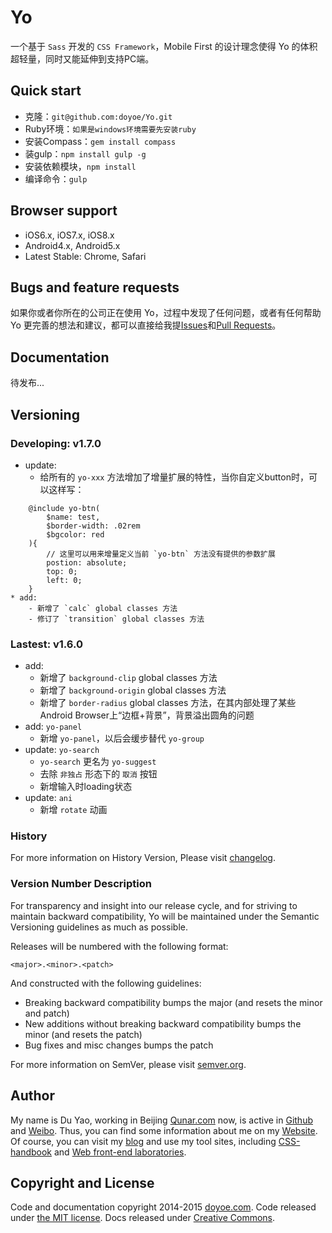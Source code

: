 # Yo

一个基于 `Sass` 开发的 `CSS Framework`，Mobile First 的设计理念使得 Yo 的体积超轻量，同时又能延伸到支持PC端。


## Quick start

* 克隆：`git@github.com:doyoe/Yo.git`
* Ruby环境：`如果是windows环境需要先安装ruby`
* 安装Compass：`gem install compass`
* 装gulp：`npm install gulp -g`
* 安装依赖模块，`npm install`
* 编译命令：`gulp`


## Browser support

* iOS6.x, iOS7.x, iOS8.x
* Android4.x, Android5.x
* Latest Stable: Chrome, Safari


## Bugs and feature requests

如果你或者你所在的公司正在使用 Yo，过程中发现了任何问题，或者有任何帮助 Yo 更完善的想法和建议，都可以直接给我提[Issues](https://github.com/doyoe/Yo/issues/new)和[Pull Requests](https://github.com/doyoe/Yo/pulls)。


## Documentation

待发布...

## Versioning

### Developing: v1.7.0

* update:
    - 给所有的 `yo-xxx` 方法增加了增量扩展的特性，当你自定义button时，可以这样写：
```
    @include yo-btn(
        $name: test,
        $border-width: .02rem
        $bgcolor: red
    ){
        // 这里可以用来增量定义当前 `yo-btn` 方法没有提供的参数扩展
        postion: absolute;
        top: 0;
        left: 0;
    }
* add:
    - 新增了 `calc` global classes 方法
    - 修订了 `transition` global classes 方法
```

### Lastest: v1.6.0

* add:
    - 新增了 `background-clip` global classes 方法
    - 新增了 `background-origin` global classes 方法
    - 新增了 `border-radius` global classes 方法，在其内部处理了某些Android Browser上“边框+背景”，背景溢出圆角的问题
* add: `yo-panel`
    - 新增 `yo-panel`，以后会缓步替代 `yo-group`
* update: `yo-search`
    - `yo-search` 更名为 `yo-suggest`
    - 去除 `非独占` 形态下的 `取消` 按钮
    - 新增输入时loading状态
* update: `ani`
    - 新增 `rotate` 动画


### History

For more information on History Version, Please visit [changelog](changelog.md).


### Version Number Description

For transparency and insight into our release cycle, and for striving to maintain backward compatibility, Yo will be maintained under the Semantic Versioning guidelines as much as possible.

Releases will be numbered with the following format:

`<major>.<minor>.<patch>`

And constructed with the following guidelines:

* Breaking backward compatibility bumps the major (and resets the minor and patch)
* New additions without breaking backward compatibility bumps the minor (and resets the patch)
* Bug fixes and misc changes bumps the patch

For more information on SemVer, please visit [semver.org](http://semver.org/).


## Author

My name is Du Yao, working in Beijing [Qunar.com](http://www.qunar.com) now, is active in [Github](https://github.com/doyoe) and [Weibo](http://weibo.com/doyoe). Thus, you can find some information about me on my [Website](http://www.doyoe.com). Of course, you can visit my [blog](http://blog.doyoe.com) and use my tool sites, including [CSS-handbook](http://css.doyoe.com) and [Web front-end laboratories](http://demo.doyoe.com).


## Copyright and License

Code and documentation copyright 2014-2015 [doyoe.com](http://www.doyoe.com). Code released under [the MIT license](http://opensource.org/licenses/MIT). Docs released under [Creative Commons](http://creativecommons.org/licenses/by/4.0/).